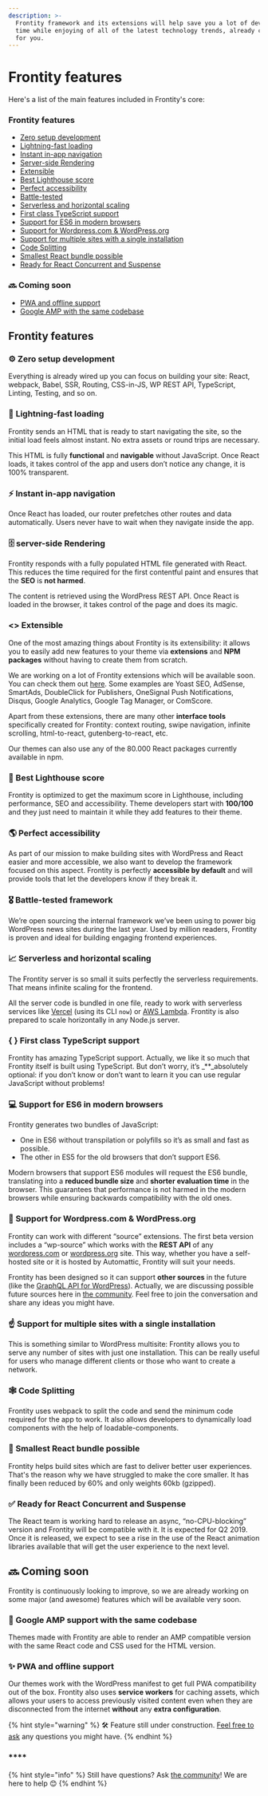 ```yaml
---
description: >-
  Frontity framework and its extensions will help save you a lot of development
  time while enjoying of all of the latest technology trends, already configured
  for you.
---
```


# Frontity features

Here's a list of the main features included in Frontity's core:

### **Frontity features**

* [Zero setup development](frontity-features.md#zero-setup-development)
* [Lightning-fast loading](frontity-features.md#lightning-fast-loading)
* [Instant in-app navigation](frontity-features.md#instant-in-app-navigation)
* [Server-side Rendering](frontity-features.md#server-side-rendering)
* [Extensible](frontity-features.md#less-than-greater-than-extensible)
* [Best Lighthouse score](frontity-features.md#best-lighthouse-score)
* [Perfect accessibility](frontity-features.md#perfect-accessibility)
* [Battle-tested](frontity-features.md#battle-tested-framework)
* [Serverless and horizontal scaling](frontity-features.md#serverless-and-horizontal-scaling)
* [First class TypeScript support](frontity-features.md#first-class-typescript-support)
* [Support for ES6 in modern browsers](frontity-features.md#support-for-es6-in-modern-browsers)
* [Support for Wordpress.com & WordPress.org](frontity-features.md#support-for-wordpress-com-and-wordpress-org)
* [Support for multiple sites with a single installation](frontity-features.md#support-for-multiple-sites-with-a-single-installation)
* [Code Splitting](frontity-features.md#code-splitting)
* [Smallest React bundle possible](frontity-features.md#smallest-react-bundle-possible)
* [Ready for React Concurrent and Suspense](frontity-features.md#ready-for-react-concurrent-and-suspense)

### 🔜 Coming soon

* [PWA and offline support](frontity-features.md#pwa-and-offline-support)
* [Google AMP with the same codebase](frontity-features.md#google-amp-support-with-the-same-codebase)

## Frontity features

### ⚙ Zero setup development

Everything is already wired up you can focus on building your site: React, webpack, Babel, SSR, Routing, CSS-in-JS, WP REST API, TypeScript, Linting, Testing, and so on.

### 🚀 **Lightning-fast loading**

Frontity sends an HTML that is ready to start navigating the site, so the initial load feels almost instant. No extra assets or round trips are necessary.

This HTML is fully **functional** and **navigable** without JavaScript. Once React loads, it takes control of the app and users don’t notice any change, it is 100% transparent.

### ⚡️ Instant in-app navigation

Once React has loaded, our router prefetches other routes and data automatically. Users never have to wait when they navigate inside the app.

### 🗄 server-side Rendering

Frontity responds with a fully populated HTML file generated with React. This reduces the time required for the first contentful paint and ensures that the **SEO** is **not harmed**.

The content is retrieved using the WordPress REST API. Once React is loaded in the browser, it takes control of the page and does its magic.

### &lt;&gt; Extensible

One of the most amazing things about Frontity is its extensibility: it allows you to easily add new features to your theme via **extensions** and **NPM packages** without having to create them from scratch.

We are working on a lot of Frontity extensions which will be available soon. You can check them out [here](https://github.com/frontity/gitbook-docs/tree/a6a79476ae299fdebf52cf13ddeaca9ede179f24/docs/frontity-features/extensions.md). Some examples are Yoast SEO, AdSense, SmartAds, DoubleClick for Publishers, OneSignal Push Notifications, Disqus, Google Analytics, Google Tag Manager, or ComScore.

Apart from these extensions, there are many other **interface tools** specifically created for Frontity: context routing, swipe navigation, infinite scrolling, html-to-react, gutenberg-to-react, etc.

Our themes can also use any of the 80.000 React packages currently available in npm.

### 💯 Best Lighthouse score

Frontity is optimized to get the maximum score in Lighthouse, including performance, SEO and accessibility. Theme developers start with **100/100** and they just need to maintain it while they add features to their theme.

### 🌎 Perfect accessibility

As part of our mission to make building sites with WordPress and React easier and more accessible, we also want to develop the framework focused on this aspect. Frontity is perfectly **accessible by default** and will provide tools that let the developers know if they break it.

### 🎖 Battle-tested framework

We’re open sourcing the internal framework we’ve been using to power big WordPress news sites during the last year. Used by million readers, Frontity is proven and ideal for building engaging frontend experiences.

### 📈 Serverless and horizontal scaling

The Frontity server is so small it suits perfectly the serverless requirements. That means infinite scaling for the frontend.

All the server code is bundled in one file, ready to work with serverless services like [Vercel](https://vercel.com/docs) \(using its CLI `now`\) or [AWS Lambda](https://aws.amazon.com/es/lambda/). Frontity is also prepared to scale horizontally in any Node.js server.

### {  } First class TypeScript support

Frontity has amazing TypeScript support. Actually, we like it so much that Frontity itself is built using TypeScript. But don’t worry, it’s \_\*\*\_absolutely optional: if you don’t know or don’t want to learn it you can use regular JavaScript without problems!

### **💻 Support for ES6 in modern browsers**

Frontity generates two bundles of JavaScript:

* One in ES6 without transpilation or polyfills so it’s as small and fast as possible. 
* The other in ES5 for the old browsers that don’t support ES6.

Modern browsers that support ES6 modules will request the ES6 bundle, translating into a **reduced bundle size** and **shorter evaluation time** in the browser. This guarantees that performance is not harmed in the modern browsers while ensuring backwards compatibility with the old ones.

### 🔗 Support for Wordpress.com & WordPress.org

Frontity can work with different “source” extensions. The first beta version includes a “wp-source” which works with the **REST API** of any [wordpress.com](https://developer.wordpress.com/docs/api/) or [wordpress.org](https://developer.wordpress.org/rest-api/) site. This way, whether you have a self-hosted site or it is hosted by Automattic, Frontity will suit your needs.

Frontity has been designed so it can support **other sources** in the future \(like the [GraphQL API for WordPress](https://www.wpgraphql.com/)\). Actually, we are discussing possible future sources here in [the community](https://community.frontity.org/t/potential-supported-sources/18/3). Feel free to join the conversation and share any ideas you might have.

### ☝️ Support for multiple sites with a single installation

This is something similar to WordPress multisite: Frontity allows you to serve any number of sites with just one installation. This can be really useful for users who manage different clients or those who want to create a network.

### 🕸 Code Splitting

Frontity uses webpack to split the code and send the minimum code required for the app to work. It also allows developers to dynamically load components with the help of loadable-components.

### **🌱 Smallest React bundle possible**

Frontity helps build sites which are fast to deliver better user experiences. That's the reason why we have struggled to make the core smaller. It has finally been reduced by 60% and only weights 60kb \(gzipped\).

### **✅ Ready for React Concurrent and Suspense**

The React team is working hard to release an async, “no-CPU-blocking” version and Frontity will be compatible with it. It is expected for Q2 2019. Once it is released, we expect to see a rise in the use of the React animation libraries available that will get the user experience to the next level.

## 🔜 Coming soon

Frontity is continuously looking to improve, so we are already working on some major \(and awesome\) features which will be available very soon.

### 📱 Google AMP support with the same codebase

Themes made with Frontity are able to render an AMP compatible version with the same React code and CSS used for the HTML version.

### ✨ PWA and offline support

Our themes work with the WordPress manifest to get full PWA compatibility out of the box. Frontity also uses **service workers** for caching assets, which allows your users to access previously visited content even when they are disconnected from the internet **without** any **extra configuration**.

{% hint style="warning" %}
🛠 Feature still under construction. [Feel free to ask](https://community.frontity.org/) any questions you might have.
{% endhint %}

### \*\*\*\*

{% hint style="info" %}
Still have questions? Ask [the community](https://community.frontity.org/)! We are here to help 😊
{% endhint %}

